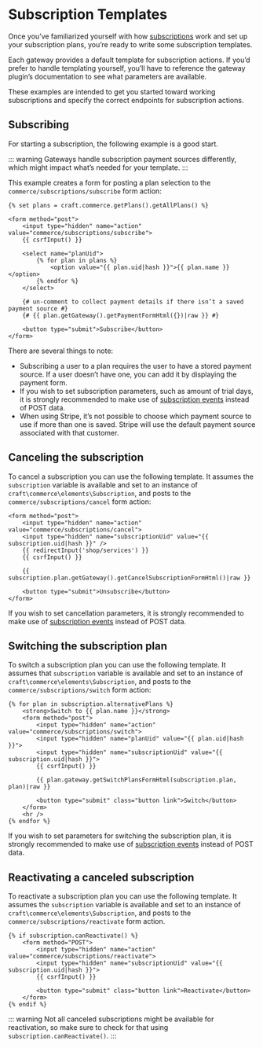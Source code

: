 # Subscription Templates

Once you’ve familiarized yourself with how [subscriptions](subscriptions.md) work and set up your subscription plans, you’re ready to write some subscription templates.

Each gateway provides a default template for subscription actions. If you’d prefer to handle templating yourself, you’ll have to reference the gateway plugin’s documentation to see what parameters are available.

These examples are intended to get you started toward working subscriptions and specify the correct endpoints for subscription actions.

## Subscribing

For starting a subscription, the following example is a good start.

::: warning
Gateways handle subscription payment sources differently, which might impact what’s needed for your template.
:::

This example creates a form for posting a plan selection to the `commerce/subscriptions/subscribe` form action:

```twig
{% set plans = craft.commerce.getPlans().getAllPlans() %}

<form method="post">
    <input type="hidden" name="action" value="commerce/subscriptions/subscribe">
    {{ csrfInput() }}

    <select name="planUid">
        {% for plan in plans %}
            <option value="{{ plan.uid|hash }}">{{ plan.name }}</option>
        {% endfor %}
    </select>

    {# un-comment to collect payment details if there isn’t a saved payment source #}
    {# {{ plan.getGateway().getPaymentFormHtml({})|raw }} #}

    <button type="submit">Subscribe</button>
</form>
```

There are several things to note:

- Subscribing a user to a plan requires the user to have a stored payment source. If a user doesn’t have one, you can add it by displaying the payment form.
- If you wish to set subscription parameters, such as amount of trial days, it is strongly recommended to make use of [subscription events](events.md#beforecreatesubscription) instead of POST data.
- When using Stripe, it’s not possible to choose which payment source to use if more than one is saved. Stripe will use the default payment source associated with that customer.

## Canceling the subscription

To cancel a subscription you can use the following template. It assumes the `subscription` variable is available and set to an instance of `craft\commerce\elements\Subscription`, and posts to the `commerce/subscriptions/cancel` form action:

```twig
<form method="post">
    <input type="hidden" name="action" value="commerce/subscriptions/cancel">
    <input type="hidden" name="subscriptionUid" value="{{ subscription.uid|hash }}" />
    {{ redirectInput('shop/services') }}
    {{ csrfInput() }}

    {{ subscription.plan.getGateway().getCancelSubscriptionFormHtml()|raw }}

    <button type="submit">Unsubscribe</button>
</form>
```

If you wish to set cancellation parameters, it is strongly recommended to make use of [subscription events](events.md#beforecancelsubscription) instead of POST data.

## Switching the subscription plan

To switch a subscription plan you can use the following template. It assumes that `subscription` variable is available and set to an instance of `craft\commerce\elements\Subscription`, and posts to the `commerce/subscriptions/switch` form action:

```twig
{% for plan in subscription.alternativePlans %}
    <strong>Switch to {{ plan.name }}</strong>
    <form method="post">
        <input type="hidden" name="action" value="commerce/subscriptions/switch">
        <input type="hidden" name="planUid" value="{{ plan.uid|hash }}">
        <input type="hidden" name="subscriptionUid" value="{{ subscription.uid|hash }}">
        {{ csrfInput() }}

        {{ plan.gateway.getSwitchPlansFormHtml(subscription.plan, plan)|raw }}

        <button type="submit" class="button link">Switch</button>
    </form>
    <hr />
{% endfor %}
```

If you wish to set parameters for switching the subscription plan, it is strongly recommended to make use of [subscription events](events.md#beforeswitchsubscriptionplan) instead of POST data.

## Reactivating a canceled subscription

To reactivate a subscription plan you can use the following template. It assumes the `subscription` variable is available and set to an instance of `craft\commerce\elements\Subscription`, and posts to the `commerce/subscriptions/reactivate` form action.

```twig
{% if subscription.canReactivate() %}
    <form method="POST">
        <input type="hidden" name="action" value="commerce/subscriptions/reactivate">
        <input type="hidden" name="subscriptionUid" value="{{ subscription.uid|hash }}">
        {{ csrfInput() }}

        <button type="submit" class="button link">Reactivate</button>
    </form>
{% endif %}
```

::: warning
Not all canceled subscriptions might be available for reactivation, so make sure to check for that using `subscription.canReactivate()`.
:::

